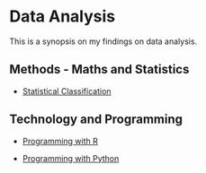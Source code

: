 # Data Analysis

This is a synopsis on my findings on data analysis.

## Methods - Maths and Statistics

- [Statistical Classification](https://github.com/Japhilko/DataAnalysis/blob/master/Multivariate%20Analysis/ClusterAnalysis.Rmd)

## Technology and Programming

- [Programming with R](https://github.com/Japhilko/DataAnalysis/tree/master/portfolio/R)

- [Programming with Python](https://github.com/Japhilko/DataAnalysis/tree/master/portfolio/python)
